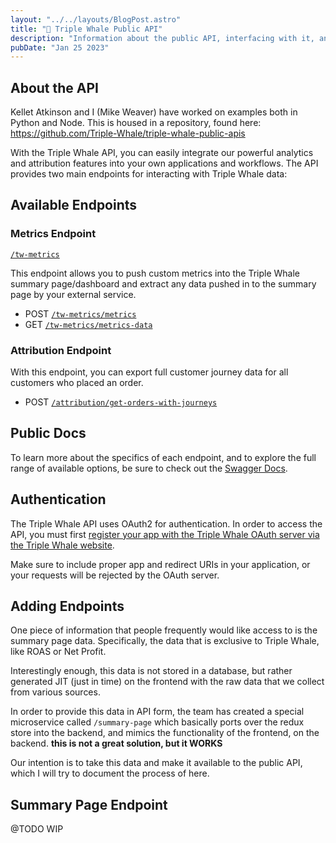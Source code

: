 ```yaml
---
layout: "../../layouts/BlogPost.astro"
title: "🐋 Triple Whale Public API"
description: "Information about the public API, interfacing with it, and adding endpoints"
pubDate: "Jan 25 2023"
---
```


## About the API

Kellet Atkinson and I (Mike Weaver) have worked on examples both in Python and Node. This is housed in a repository, found here: https://github.com/Triple-Whale/triple-whale-public-apis

With the Triple Whale API, you can easily integrate our powerful analytics and attribution features into your own applications and workflows. The API provides two main endpoints for interacting with Triple Whale data:

## Available Endpoints

### Metrics Endpoint

[`/tw-metrics`](https://developers.triplewhale.com/swagger/index.html#/summary/summary-add-metrics)

This endpoint allows you to push custom metrics into the Triple Whale summary page/dashboard and extract any data pushed in to the summary page by your external service.

- POST [`/tw-metrics/metrics`](https://developers.triplewhale.com/swagger/index.html#/summary/summary-get-metrics)
- GET [`/tw-metrics/metrics-data`](https://developers.triplewhale.com/swagger/index.html#/summary/summary-add-metrics)

### Attribution Endpoint

With this endpoint, you can export full customer journey data for all customers who placed an order.

- POST [`/attribution/get-orders-with-journeys`](https://developers.triplewhale.com/swagger/index.html#/attribution/attribution-get-orders-with-journeys-post) 


## Public Docs

To learn more about the specifics of each endpoint, and to explore the full range of available options, be sure to check out the [Swagger Docs](https://developers.triplewhale.com/swagger/index.html).

## Authentication

The Triple Whale API uses OAuth2 for authentication. In order to access the API, you must first [register your app with the Triple Whale OAuth server via the Triple Whale website](https://developers.triplewhale.com/register-new-app). 

Make sure to include proper app and redirect URIs in your application, or your requests will be rejected by the OAuth server.

## Adding Endpoints

One piece of information that people frequently would like access to is the summary page data. Specifically, the data that is exclusive to Triple Whale, like ROAS or Net Profit. 

Interestingly enough, this data is not stored in a database, but rather generated JIT (just in time) on the frontend with the raw data that we collect from various sources.

In order to provide this data in API form, the team has created a special microservice called `/summary-page` which basically ports over the redux store into the backend, and mimics the functionality of the frontend, on the backend. **this is not a great solution, but it WORKS**

Our intention is to take this data and make it available to the public API, which I will try to document the process of here.

## Summary Page Endpoint

@TODO WIP